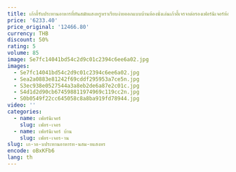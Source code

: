 ```yaml
---
title: เก้าอี้รับประทานอาหารที่ทันสมัยแสงหรูหราเรียบง่ายออกแบบบ้านห้องนั่งเล่นเก้าอี้เจรจาต่อรองเฟอร์นิเจอร์ห้องรับประทานอาหาร
price: '6233.40'
price_original: '12466.80'
currency: THB
discount: 50%
rating: 5
volume: 85
image: Se7fc14041bd54c2d9c01c2394c6ee6a02.jpg
images:
  - Se7fc14041bd54c2d9c01c2394c6ee6a02.jpg
  - Sea2a0883e81242f69cddf295953a7ce5n.jpg
  - S3ec938e0527544a3a8eb2de6a87e2c01c.jpg
  - S4d1d2d90cb674598811974969c119cc2n.jpg
  - S0b0549f22cc645058c8a8ba919fd78944.jpg
video: ''
categories:
  - name: เฟอร์นิเจอร์
    slug: เฟอร-เจอร
  - name: เฟอร์นิเจอร์ บ้าน
    slug: เฟอร-เจอร-าน
slug: เก-าอ-บประทานอาหารท-นสม-ยแสงหร
encode: oBxKFb6
lang: th
---
```

  